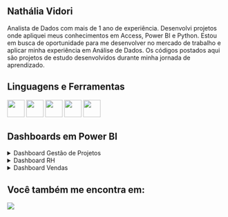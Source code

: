 ## Nathália Vidori

Analista de Dados com mais de 1 ano de experiência. Desenvolvi projetos onde apliquei meus conhecimentos em Access, Power BI e Python. Estou em busca de oportunidade para me desenvolver no mercado de trabalho e aplicar minha experiência em Análise de Dados. Os códigos postados aqui são projetos de estudo desenvolvidos durante minha jornada de aprendizado.

##

## **Linguagens e Ferramentas**

<img loading="lazy" src="https://cdn.jsdelivr.net/gh/devicons/devicon@latest/icons/python/python-original.svg" width="40" height="40"/> <img loading="lazy" src="https://cdn.jsdelivr.net/gh/devicons/devicon@latest/icons/pycharm/pycharm-original.svg" width="40" height="40"/> <img loading="lazy" src="https://cdn.jsdelivr.net/gh/devicons/devicon@latest/icons/jupyter/jupyter-original.svg" width="40" height="40"/> <img loading="lazy" src="https://cdn.jsdelivr.net/gh/devicons/devicon@latest/icons/microsoftsqlserver/microsoftsqlserver-original.svg" width="40" height="40"/> <img loading="lazy" src="https://cdn.jsdelivr.net/gh/devicons/devicon@latest/icons/postgresql/postgresql-original.svg" width="40" height="40"/>  

##

## Dashboards em Power BI

<details>
  <summary>Dashboard Gestão de Projetos</summary>

Este repositório tem como objetivo compartilhar dashboards criados em Power BI para fins de análise de dados para negócios.

[Dashboard Gestão de Projetos](https://github.com/nathvidori/Dashboard-Gestao-de-Projetos/blob/main/README.md)

**Competências aplicadas nesse projeto:**

Coleta de dados usando Excel

Tratamento de dados com PowerQuerry

Visualização e Análise de dados com Power BI

Design do dashboard usando PowerPoint

</details>

<details>
  <summary>Dashboard RH</summary>

Este repositório tem como objetivo compartilhar dashboards criados em Power BI para fins de análise de dados para negócios.

[Dashboard RH](https://github.com/nathvidori/Dashboard-RH-Ficticio/blob/main/README.md)

**Competências aplicadas nesse projeto:**

Coleta de dados usando Excel

Tratamento de dados com PowerQuerry

Visualização e Análise de dados com Power BI

Design do dashboard usando PowerPoint

</details>

<details>
  <summary>Dashboard Vendas</summary>

Este repositório tem como objetivo compartilhar dashboards criados em Power BI para fins de análise de dados para negócios.

[Dasboard Vendas](https://github.com/nathvidori/Dashboard-Vendas-Ficticio/blob/main/README.md)

**Competências aplicadas nesse projeto:**

Coleta de dados usando arquivos Excel

Tratamento de dados com PowerQuerry

Visualização e Análise de dados com Power BI

Design do dashboard usando PowerPoint

</details>

 ##         

## Você também me encontra em:
<div>
  <a href="https://www.linkedin.com/in/nathália-vidori" target="_blank"><img src="https://img.shields.io/badge/linkedin-%230077B5.svg?style=for-the-badge&logo=linkedin&logoColor=white"target="_balnk"></a>
</div>



